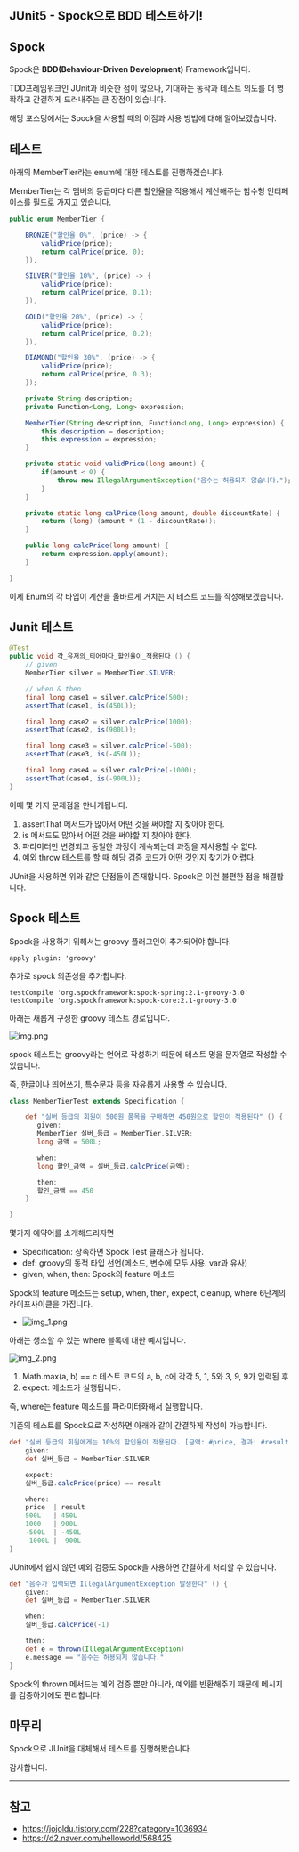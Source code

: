 ## JUnit5 - Spock으로 BDD 테스트하기!

## Spock
Spock은 **BDD(Behaviour-Driven Development)** Framework입니다.

TDD프레임워크인 JUnit과 비슷한 점이 많으나, 기대하는 동작과 테스트 의도를 더 명확하고 간결하게 드러내주는 큰 장점이 있습니다.

해당 포스팅에서는 Spock을 사용할 때의 이점과 사용 방법에 대해 알아보겠습니다.

## 테스트
아래의 MemberTier라는 enum에 대한 테스트를 진행하겠습니다.

MemberTier는 각 멤버의 등급마다 다른 할인율을 적용해서 계산해주는 함수형 인터페이스를 필드로 가지고 있습니다.

```Java
public enum MemberTier {

    BRONZE("할인율 0%", (price) -> {
        validPrice(price);
        return calPrice(price, 0);
    }),

    SILVER("할인율 10%", (price) -> {
        validPrice(price);
        return calPrice(price, 0.1);
    }),

    GOLD("할인율 20%", (price) -> {
        validPrice(price);
        return calPrice(price, 0.2);
    }),

    DIAMOND("할인율 30%", (price) -> {
        validPrice(price);
        return calPrice(price, 0.3);
    });

    private String description;
    private Function<Long, Long> expression;

    MemberTier(String description, Function<Long, Long> expression) {
        this.description = description;
        this.expression = expression;
    }

    private static void validPrice(long amount) {
        if(amount < 0) {
            throw new IllegalArgumentException("음수는 허용되지 않습니다.");
        }
    }

    private static long calPrice(long amount, double discountRate) {
        return (long) (amount * (1 - discountRate));
    }

    public long calcPrice(long amount) {
        return expression.apply(amount);
    }

}
```
이제 Enum의 각 타입이 계산을 올바르게 거치는 지 테스트 코드를 작성해보겠습니다.

## Junit 테스트
```java
@Test
public void 각_유저의_티어마다_할인율이_적용된다 () {
    // given
    MemberTier silver = MemberTier.SILVER;

    // when & then
    final long case1 = silver.calcPrice(500);
    assertThat(case1, is(450L));

    final long case2 = silver.calcPrice(1000);
    assertThat(case2, is(900L));

    final long case3 = silver.calcPrice(-500);
    assertThat(case3, is(-450L));

    final long case4 = silver.calcPrice(-1000);
    assertThat(case4, is(-900L));
}
```
이때 몇 가지 문제점을 만나게됩니다.
1. assertThat 메서드가 많아서 어떤 것을 써야할 지 찾아야 한다.
2. is 메서드도 많아서 어떤 것을 써야할 지 찾아야 한다.
3. 파라미터만 변경되고 동일한 과정이 계속되는데 과정을 재사용할 수 없다.
4. 예외 throw 테스트를 할 때 해당 검증 코드가 어떤 것인지 찾기가 어렵다.

JUnit을 사용하면 위와 같은 단점들이 존재합니다. Spock은 이런 불편한 점을 해결합니다.

## Spock 테스트
Spock을 사용하기 위해서는 groovy 플러그인이 추가되어야 합니다.
```
apply plugin: 'groovy'
```
추가로 spock 의존성을 추가합니다.
```
testCompile 'org.spockframework:spock-spring:2.1-groovy-3.0'
testCompile 'org.spockframework:spock-core:2.1-groovy-3.0'
```
아래는 새롭게 구성한 groovy 테스트 경로입니다.

![img.png](img.png)

spock 테스트는 groovy라는 언어로 작성하기 때문에 테스트 명을 문자열로 작성할 수 있습니다.

즉, 한글이나 띄어쓰기, 특수문자 등을 자유롭게 사용할 수 있습니다.

```groovy
class MemberTierTest extends Specification {

    def "실버 등급의 회원이 500원 품목을 구매하면 450원으로 할인이 적용된다" () {
       given:
       MemberTier 실버_등급 = MemberTier.SILVER;
       long 금액 = 500L;

       when:
       long 할인_금액 = 실버_등급.calcPrice(금액);

       then:
       할인_금액 == 450
    }

}
```

몇가지 예약어를 소개해드리자면
- Specification: 상속하면 Spock Test 클래스가 됩니다.
- def: groovy의 동적 타입 선언(메소드, 변수에 모두 사용. var과 유사)
- given, when, then: Spock의 feature 메소드

Spock의 feature 메소드는 setup, when, then, expect, cleanup, where 6단계의 라이프사이클을 가집니다.
- ![img_1.png](img_1.png)

아래는 생소할 수 있는 where 블록에 대한 예시입니다.

![img_2.png](img_2.png)

1. Math.max(a, b) == c 테스트 코드의 a, b, c에 각각 5, 1, 5와 3, 9, 9가 입력된 후
2. expect: 메소드가 실행됩니다.

즉, where는 feature 메소드를 파라미터화해서 실행합니다.

기존의 테스트를 Spock으로 작성하면 아래와 같이 간결하게 작성이 가능합니다.
```groovy
def "실버 등급의 회원에게는 10%의 할인율이 적용된다. [금액: #price, 결과: #result]" () {
    given:
    def 실버_등급 = MemberTier.SILVER

    expect:
    실버_등급.calcPrice(price) == result

    where:
    price  | result
    500L   | 450L
    1000   | 900L
    -500L  | -450L
    -1000L | -900L
}
```

JUnit에서 쉽지 않던 예외 검증도 Spock을 사용하면 간결하게 처리할 수 있습니다.
```groovy
def "음수가 입력되면 IllegalArgumentException 발생한다" () {
    given:
    def 실버_등급 = MemberTier.SILVER

    when:
    실버_등급.calcPrice(-1)

    then:
    def e = thrown(IllegalArgumentException)
    e.message == "음수는 허용되지 않습니다."
}
```
Spock의 thrown 메서드는 예외 검증 뿐만 아니라, 예외를 반환해주기 때문에 메시지를 검증하기에도 편리합니다.

## 마무리
Spock으로 JUnit을 대체해서 테스트를 진행해봤습니다.

감사합니다.

___

## 참고
- https://jojoldu.tistory.com/228?category=1036934
- https://d2.naver.com/helloworld/568425